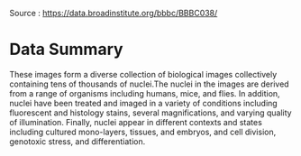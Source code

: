 
 

Source : https://data.broadinstitute.org/bbbc/BBBC038/

# Data Summary

These images form a diverse collection of biological images collectively containing tens of thousands of nuclei.The nuclei in the images are derived from a range of organisms including humans, mice, and flies. In addition, nuclei have been treated and imaged in a variety of conditions including fluorescent and histology stains, several magnifications, and varying quality of illumination. Finally, nuclei appear in different contexts and states including cultured mono-layers, tissues, and embryos, and cell division, genotoxic stress, and differentiation. 

